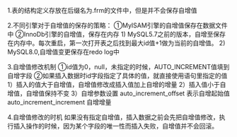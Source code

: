 1.表的结构定义存放在后缀名为.frm的文件中，但是并不会保存自增值

2.不同引擎对于自增值的保存的策略：
	①MyISAM引擎的自增值保存在数据文件中
    ②InnoDb引擎的自增值，保存在内存
		1) MySQL5.7之前的版本，自增至保存在内存中。每次重启，第一次打开表之后找到最大id值+1做为当前的自增值。
		2) MySQL8.0,自增值变更保存在redo log中

3.自增值修改机制
	①id值为0，null，未指定的时候，AUTO_INCREMENT值填到自增字段
	②如果插入数据时id字段指定了具体的值，就直接使用语句里指定的值
			1）插入的值大于自增值，自增值修改成插入值加上自增的增量
			2）插入值小于自增值，自增值保持不变
			3）自增参数设置
						auto_increment_offset 表示自增起始值
						auto_increment_increment 自增增量

4.自增值修改的时机
		如果没有指定自增值，插入数据之前会先把自增值修改，执行插入操作的时候，因为某个字段的唯一性而插入失败，自增值并不会回滚。

